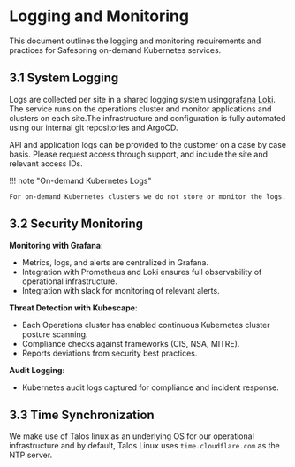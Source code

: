 # Logging and Monitoring

This document outlines the logging and monitoring requirements and practices for Safespring on-demand Kubernetes services.

## 3.1 System Logging

Logs are collected per site in a shared logging system using[grafana Loki](https://grafana.com/oss/loki/). The service runs on the operations cluster and monitor applications and clusters on each site.The infrastructure and configuration is fully automated using our internal git repositories and ArgoCD.

API and application logs can be provided to the customer on a case by case basis. Please request access through support, and include the site and relevant access IDs.

!!! note "On-demand Kubernetes Logs"

    For on-demand Kubernetes clusters we do not store or monitor the logs.

## 3.2 Security Monitoring

**Monitoring with Grafana**:

* Metrics, logs, and alerts are centralized in Grafana.
* Integration with Prometheus and Loki ensures full observability of operational infrastructure.
* Integration with slack for monitoring of relevant alerts.

**Threat Detection with Kubescape**:

* Each Operations cluster has enabled continuous Kubernetes cluster posture scanning.
* Compliance checks against frameworks (CIS, NSA, MITRE).
* Reports deviations from security best practices.

**Audit Logging**:

* Kubernetes audit logs captured for compliance and incident response.

## 3.3 Time Synchronization

We make use of Talos linux as an underlying OS for our operational infrastructure and by default, Talos Linux uses `time.cloudflare.com` as the NTP server.
